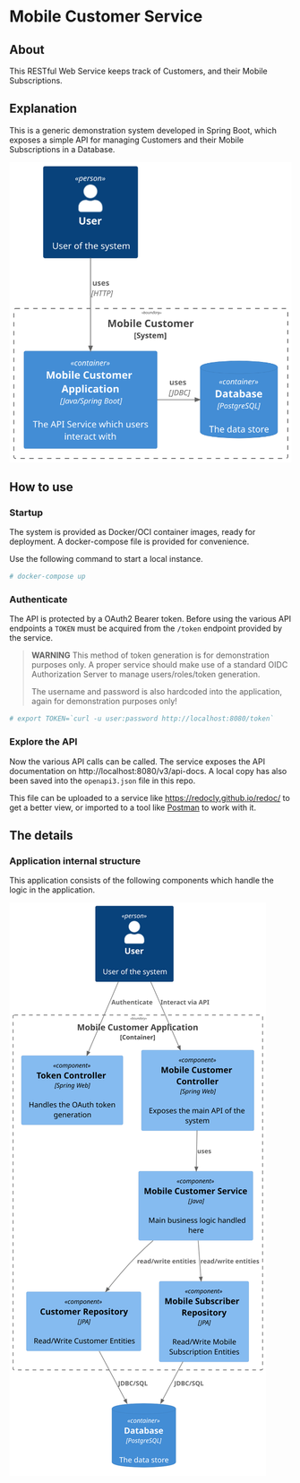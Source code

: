 # Mobile Customer Service

## About
This RESTful Web Service keeps track of Customers, and their Mobile Subscriptions.

## Explanation
This is a generic demonstration system developed in Spring Boot, which exposes a simple API for managing Customers and their Mobile Subscriptions in a Database.

<!--
```plantuml
@startuml overview
!include <c4/C4_Container.puml>

Person(user, "User", "User of the system")
System_Boundary(mobilecustomer_system, "Mobile Customer") {
    Container(mobilecustomer, "Mobile Customer Application", "Java/Spring Boot", "The API Service which users interact with")
    ContainerDb(database, "Database", "PostgreSQL", "The data store")

    Rel_Right(mobilecustomer, database, "uses", "JDBC")
}

Rel(user, mobilecustomer, "uses", "HTTP")
@enduml
```
-->
![](overview.svg)

## How to use

### Startup
The system is provided as Docker/OCI container images, ready for deployment.  A docker-compose file is provided for convenience.

Use the following command to start a local instance.

```sh
# docker-compose up
```

### Authenticate

The API is protected by a OAuth2 Bearer token.  Before using the various API endpoints a `TOKEN` must be acquired from the `/token` endpoint provided by the service.

> **WARNING**
> This method of token generation is for demonstration purposes only.  A proper service should make use of a standard OIDC Authorization Server to manage users/roles/token generation.
>
> The username and password is also hardcoded into the application, again for demonstration purposes only!

```sh
# export TOKEN=`curl -u user:password http://localhost:8080/token`
```

### Explore the API

Now the various API calls can be called.  The service exposes the API documentation on http://localhost:8080/v3/api-docs.  A local copy has also been saved into the `openapi3.json` file in this repo.

This file can be uploaded to a service like https://redocly.github.io/redoc/ to get a better view, or imported to a tool like [Postman](https://www.postman.com/) to work with it.

## The details

### Application internal structure

This application consists of the following components which handle the logic in the application.

<!--
```plantuml
@startuml details
!include <c4/C4_Component.puml>

Person(user, "User", "User of the system")
Container_Boundary(application, "Mobile Customer Application") {
    Component(tokencontrol, "Token Controller", "Spring Web", "Handles the OAuth token generation")
    Component(mobilecustomer, "Mobile Customer Controller", "Spring Web", "Exposes the main API of the system")
    Component(mobcustservice, "Mobile Customer Service", "Java", "Main business logic handled here")
    Component(customerrepo, "Customer Repository", "JPA", "Read/Write Customer Entities")
    Component(subscriberrepo, "Mobile Subscriber Repository", "JPA", "Read/Write Mobile Subscription Entities")

    Rel(mobilecustomer, mobcustservice, "uses")
    Rel(mobcustservice, customerrepo, "read/write entities")
    Rel(mobcustservice, subscriberrepo, "read/write entities")

}
ContainerDb(database, "Database", "PostgreSQL", "The data store")
Rel(customerrepo, database, "JDBC/SQL")
Rel(subscriberrepo, database, "JDBC/SQL")

Rel(user, tokencontrol, "Authenticate")
Rel(user, mobilecustomer, "Interact via API")
@enduml
```
-->

![](details.svg)
